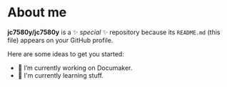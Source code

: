 # About me

**jc7580y/jc7580y** is a ✨ _special_ ✨ repository because its `README.md` (this file) appears on your GitHub profile.

Here are some ideas to get you started:

- 🔭 I’m currently working on Documaker.
- 🌱 I'm currently learning stuff.
